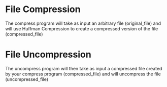 # File Compression

The compress program will take as input an arbitrary file (original_file) and will use Huffman Compression to create a compressed version of the file (compressed_file)

# File Uncompression

The uncompress program will then take as input a compressed file created by your compress program (compressed_file) and will uncompress the file (uncompressed_file)
